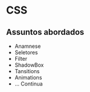 # CSS #

> 

## Assuntos abordados ##
* Anamnese
* Seletores
* Filter
* ShadowBox
* Tansitions
* Animations
* ... Continua
